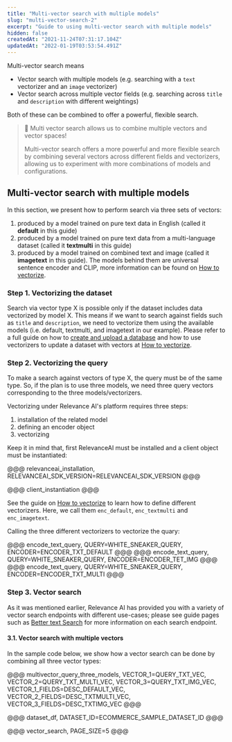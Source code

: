 ```yaml
---
title: "Multi-vector search with multiple models"
slug: "multi-vector-search-2"
excerpt: "Guide to using multi-vector search with multiple models"
hidden: false
createdAt: "2021-11-24T07:31:17.104Z"
updatedAt: "2022-01-19T03:53:54.491Z"
---
```

Multi-vector search means
- Vector search with multiple models (e.g. searching with a `text` vectorizer and an `image` vectorizer)
- Vector search across multiple vector fields (e.g. searching across `title` and `description` with different weightings)

Both of these can be combined to offer a powerful, flexible search.
> 📘 Multi vector search allows us to combine multiple vectors and vector spaces!
>
> Multi-vector search offers a more powerful and more flexible search by combining several vectors across different fields and vectorizers, allowing us to experiment with more combinations of models and configurations.
## Multi-vector search with multiple models

In this section, we present how to perform search via three sets of vectors:
1. produced by a model trained on pure text data in English (called it **default** in this guide)
2. produced by a model trained on pure text data from a multi-language dataset (called it **textmulti** in this guide)
3. produced by a model trained on combined text and image (called it **imagetext** in this guide).
The models behind them are universal sentence encoder and CLIP, more information can be found on [How to vectorize](doc:vectorize-text).

### Step 1. Vectorizing the dataset
Search via vector type X is possible only if the dataset includes data vectorized by model X. This means if we want to search against fields such as `title` and `description`, we need to vectorize them using the available models (i.e. default, textmulti, and imagetext in our example). Please refer to a full guide on how to [create and upload a database](doc:creating-a-dataset) and how to use vectorizers to update a dataset with vectors at [How to vectorize](doc:vectorize-text).

### Step 2. Vectorizing the query
To make a search against vectors of type X, the query must be of the same type. So, if the plan is to use three models, we need three query vectors corresponding to the three models/vectorizers. 

Vectorizing under Relevance AI's platform requires three steps: 
1. installation of the related model
2. defining an encoder object
3. vectorizing

 Keep it in mind that, first RelevanceAI must be installed and a client object must be instantiated:

@@@ relevanceai_installation, RELEVANCEAI_SDK_VERSION=RELEVANCEAI_SDK_VERSION @@@

@@@ client_instantiation @@@

See the guide on [How to vectorize](doc:vectorize-text) to learn how to define different vectorizers. Here, we call them `enc_default`, `enc_textmulti` and `enc_imagetext`.

Calling the three different vectorizers to vectorize the quary:

@@@ encode_text_query, QUERY=WHITE_SNEAKER_QUERY, ENCODER=ENCODER_TXT_DEFAULT @@@
@@@ encode_text_query, QUERY=WHITE_SNEAKER_QUERY, ENCODER=ENCODER_TET_IMG @@@
@@@ encode_text_query, QUERY=WHITE_SNEAKER_QUERY, ENCODER=ENCODER_TXT_MULTI @@@

### Step 3. Vector search
As it was mentioned earlier, Relevance AI has provided you with a variety of vector search endpoints with different use-cases; please see guide pages such as [Better text Search](https://docs.relevance.ai/docs/better-text-search) for more information on each search endpoint.

#### 3.1. Vector search with multiple vectors
In the sample code below, we show how a vector search can be done by combining all three vector types:

@@@ multivector_query_three_models, VECTOR_1=QUERY_TXT_VEC, VECTOR_2=QUERY_TXT_MULTI_VEC, VECTOR_3=QUERY_TXT_IMG_VEC, VECTOR_1_FIELDS=DESC_DEFAULT_VEC, VECTOR_2_FIELDS=DESC_TXTMULTI_VEC, VECTOR_3_FIELDS=DESC_TXTIMG_VEC @@@

@@@ dataset_df, DATASET_ID=ECOMMERCE_SAMPLE_DATASET_ID @@@

@@@ vector_search, PAGE_SIZE=5 @@@